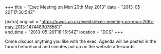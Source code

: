 +++
title = "Exec Meeting on Mon 20th May 2013"
date = "2013-05-20T17:30:54Z"

[extra]
original = "https://uwcs.co.uk/events/exec-meeting-on-mon-20th-may-2013-1474489076561/"    
end_time = "2013-05-20T18:15:54Z"
location = "DCS"
+++

Come discuss anything you like with the exec. Agenda will be posted in the forum beforehand and minutes put up on the website afterwards.

